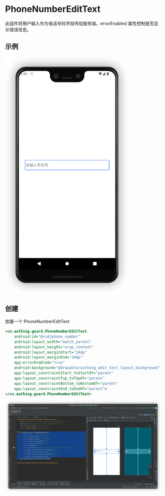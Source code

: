 # PhoneNumberEditText

<LastUpdated/>

此组件将用户输入作为电话号码字段传给服务端，errorEnabled 属性控制是否显示错误信息。

## 示例

<img src="./../images/phonenubmer_edit_text.png" alt="drawing" width="400"/>

## 创建

放置一个 PhoneNumberEditText

```xml
<cn.authing.guard.PhoneNumberEditText
    android:id="@+id/phone_number"
    android:layout_width="match_parent"
    android:layout_height="wrap_content"
    android:layout_marginStart="24dp"
    android:layout_marginEnd="24dp"
    app:errorEnabled="true"
    android:background="@drawable/authing_edit_text_layout_background"
    app:layout_constraintStart_toStartOf="parent"
    app:layout_constraintTop_toTopOf="parent"
    app:layout_constraintBottom_toBottomOf="parent"
    app:layout_constraintEnd_toEndOf="parent">
</cn.authing.guard.PhoneNumberEditText>
```

![](./../images/phonenumber_edit_text2.png)

